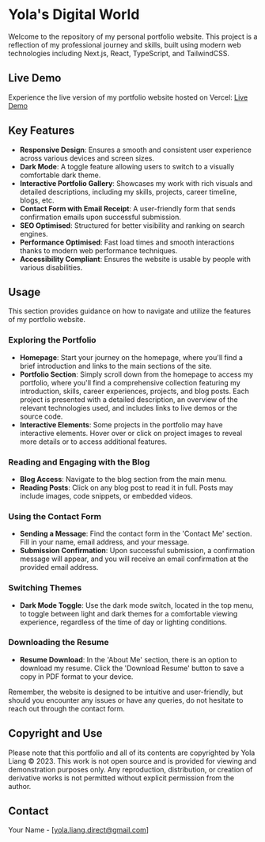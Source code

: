 # Yola's Digital World

Welcome to the repository of my personal portfolio website. This project is a reflection of my professional journey and skills, built using modern web technologies including Next.js, React, TypeScript, and TailwindCSS.

## Live Demo

Experience the live version of my portfolio website hosted on Vercel: [Live Demo](https://yolaliang.me/)

## Key Features

- **Responsive Design**: Ensures a smooth and consistent user experience across various devices and screen sizes.
- **Dark Mode**: A toggle feature allowing users to switch to a visually comfortable dark theme.
- **Interactive Portfolio Gallery**: Showcases my work with rich visuals and detailed descriptions, including my skills, projects, career timeline, blogs, etc.
- **Contact Form with Email Receipt**: A user-friendly form that sends confirmation emails upon successful submission.
- **SEO Optimised**: Structured for better visibility and ranking on search engines.
- **Performance Optimised**: Fast load times and smooth interactions thanks to modern web performance techniques.
- **Accessibility Compliant**: Ensures the website is usable by people with various disabilities.

## Usage

This section provides guidance on how to navigate and utilize the features of my portfolio website.

### Exploring the Portfolio

- **Homepage**: Start your journey on the homepage, where you'll find a brief introduction and links to the main sections of the site.
- **Portfolio Section**: Simply scroll down from the homepage to access my portfolio, where you'll find a comprehensive collection featuring my introduction, skills, career experiences, projects, and blog posts. Each project is presented with a detailed description, an overview of the relevant technologies used, and includes links to live demos or the source code.
- **Interactive Elements**: Some projects in the portfolio may have interactive elements. Hover over or click on project images to reveal more details or to access additional features.

### Reading and Engaging with the Blog

- **Blog Access**: Navigate to the blog section from the main menu.
- **Reading Posts**: Click on any blog post to read it in full. Posts may include images, code snippets, or embedded videos.

### Using the Contact Form

- **Sending a Message**: Find the contact form in the 'Contact Me' section. Fill in your name, email address, and your message.
- **Submission Confirmation**: Upon successful submission, a confirmation message will appear, and you will receive an email confirmation at the provided email address.

### Switching Themes

- **Dark Mode Toggle**: Use the dark mode switch, located in the top menu, to toggle between light and dark themes for a comfortable viewing experience, regardless of the time of day or lighting conditions.

### Downloading the Resume

- **Resume Download**: In the 'About Me' section, there is an option to download my resume. Click the 'Download Resume' button to save a copy in PDF format to your device.

Remember, the website is designed to be intuitive and user-friendly, but should you encounter any issues or have any queries, do not hesitate to reach out through the contact form.

## Copyright and Use

Please note that this portfolio and all of its contents are copyrighted by Yola Liang © 2023. This work is not open source and is provided for viewing and demonstration purposes only. Any reproduction, distribution, or creation of derivative works is not permitted without explicit permission from the author.

## Contact

Your Name - [[yola.liang.direct@gmail.com](mailto:your-email@example.com)]
